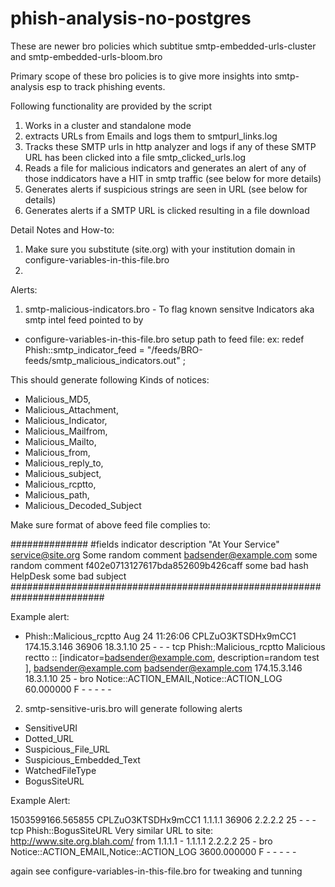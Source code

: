 # phish-analysis-no-postgres

These are newer bro policies which subtitue smtp-embedded-urls-cluster and smtp-embedded-urls-bloom.bro 

Primary scope of these bro policies is to give more insights into smtp-analysis esp to track phishing events. 

Following functionality are provided by the script 

1) Works in a cluster and standalone mode 
2) extracts URLs from Emails and logs them to smtpurl_links.log 
3) Tracks these SMTP urls in http analyzer and logs if any of these SMTP URL has been clicked into a file smtp_clicked_urls.log 
4) Reads a file for malicious indicators and generates an alert of any of those inddicators have a HIT in smtp traffic (see below for more details)
5) Generates alerts if suspicious strings are seen in URL (see below for details)
6) Generates  alerts if a SMTP URL is clicked resulting in a file download 


Detail Notes and How-to:

1) Make sure you substitute (site.org) with your institution domain in configure-variables-in-this-file.bro 
2) 


Alerts:

1) smtp-malicious-indicators.bro - To flag known sensitve Indicators aka smtp intel feed pointed to by  
 - configure-variables-in-this-file.bro  setup path to feed file:
	ex: redef Phish::smtp_indicator_feed = "/feeds/BRO-feeds/smtp_malicious_indicators.out" ;

This should generate following Kinds of notices:

- Malicious_MD5,
- Malicious_Attachment,
- Malicious_Indicator,
- Malicious_Mailfrom,
- Malicious_Mailto,
- Malicious_from,
- Malicious_reply_to,
- Malicious_subject,
- Malicious_rcptto,
- Malicious_path,
- Malicious_Decoded_Subject


Make sure format of above feed file complies to:

##############
#fields indicator       description
"At Your Service" <service@site.org>	Some random comment
badsender@example.com	some random comment
f402e0713127617bda852609b426caff	some bad hash
HelpDesk	some bad subject
#########################################################################
 
Example alert: 
- Phish::Malicious_rcptto
	Aug 24 11:26:06 CPLZuO3KTSDHx9mCC1      174.15.3.146    36906   18.3.1.10    25      -       -       -       tcp     Phish::Malicious_rcptto Malicious rectto :: [indicator=badsender@example.com, description=random test ], badsender@example.com	badsender@example.com	174.15.3.146 18.3.1.10	25      -       bro     Notice::ACTION_EMAIL,Notice::ACTION_LOG 60.000000       F       -       -       -       -       -


2) smtp-sensitive-uris.bro will generate following alerts 

 - SensitiveURI
 - Dotted_URL
 - Suspicious_File_URL
 - Suspicious_Embedded_Text
 - WatchedFileType
 - BogusSiteURL


Example Alert: 

1503599166.565855       CPLZuO3KTSDHx9mCC1      1.1.1.1    36906   2.2.2.2    25      -       -       -       tcp     Phish::BogusSiteURL     Very similar URL to site: http://www.site.org.blah.com/ from  1.1.1.1       -       1.1.1.1    2.2.2.2  25      -       bro     Notice::ACTION_EMAIL,Notice::ACTION_LOG 3600.000000     F       -       -       -       -       -

again see configure-variables-in-this-file.bro for tweaking and tunning 



	
